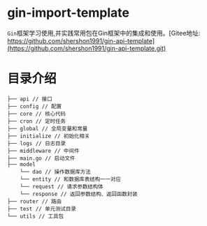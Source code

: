 # gin-import-template
`Gin`框架学习使用,并实践常用包在Gin框架中的集成和使用。[Gitee地址: https://github.com/shershon1991/gin-api-template](https://github.com/shershon1991/gin-api-template.git)

# 目录介绍
```
├── api // 接口
├── config // 配置
├── core // 核心代码
├── cron // 定时任务
├── global // 全局变量和常量
├── initialize // 初始化相关
├── logs // 日志目录
├── middleware // 中间件
├── main.go // 启动文件
├── model 
    └── dao // 操作数据库方法
    └── entity // 和数据库表结构一一对应
    └── request // 请求参数结构体
    └── response // 返回参数结构、返回函数封装
├── router // 路由
├── test // 单元测试目录
└── utils // 工具包
```